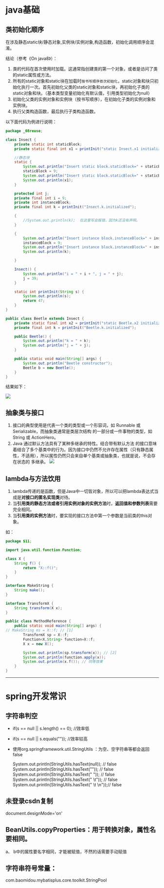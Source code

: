 # java基础

## 类初始化顺序

在涉及静态static块/静态对象,实例块/实例对象,构造函数，初始化调用顺序会混淆。

结论（参考《On java8》）：

1. 类的代码在首次使用时加载。这通常指创建类的第一个对象，或者是访问了类的static属性或方法。
2. 所有的static对象和static块在加载时`按书写顺序依次初始化`，static对象和块只初始化执行一次。首先初始化父类的static对象和static块，再初始化子类的static对象和块。（基本类型变量初始化有默认值，引用类型初始化为null）
3. 初始化父类的实例对象和实例块（按书写顺序），在初始化子类的实例对象和实例块。
4. 执行父类构造函数，最后执行子类构造函数。

以下面代码为例进行说明：

```java
package _08reuse;

class Insect {
	private static int staticBlock;
	private static final int x1 = printInit("static Insect.x1 initialized");

	//静态块
	static {
		System.out.println("Insert static block.staticBlock=" + staticBlock);
		staticBlock = 9;
		System.out.println("Insert static block.staticBlock=" + staticBlock);
		System.out.println(x1);
	}

	protected int j;
	private final int i = 9;
	private int instanceBlock;
	private final int k = printInit("Insect.k.initialized");

	{
		//System.out.println(k);  在这里写会报错，因为k还没有声明。
	}

	{
		System.out.println("Insert instance block.instanceBlock=" + instanceBlock);
		instanceBlock = 9;
		System.out.println("Insert instance block.instanceBlock=" + instanceBlock);
		System.out.println(k);

	}

	Insect() {
		System.out.println("i = " + i + ", j = " + j);
		j = 39;
	}

	static int printInit(String s) {
		System.out.println(s);
		return 47;
	}
}

public class Beetle extends Insect {
	private static final int x2 = printInit("static Beetle.x2 initialized");
	private final int k = printInit("Beetle.k.initialized");

	public Beetle() {
		System.out.println("k = " + k);
		System.out.println("j = " + j);
	}

	public static void main(String[] args) {
		System.out.println("Beetle constructor");
		Beetle b = new Beetle();
	}
}

```
结果如下：

![](https://gitee.com/huangbenliang/picgo/raw/master/idea/2022-03-05-xMRv3a.png)

## 抽象类与接口
1. 接口的典型使用是代表一个类的类型或一个形容词，如 Runnable 或 Serializable，而抽象类通常是类层次结构
的一部分或一件事物的类型，如 String 或 ActionHero。
2. Java 通过默认方法具有了某种多继承的特性。结合带有默认方法 的接口意味着结合了多个基类中的行为。因为接口中仍然不允许存在属性（只有静态属性，不适用），所以属性仍然只会来自单个基类或抽象类，也就是说，不会存在状态的
   多继承。
![](https://gitee.com/huangbenliang/picgo/raw/master/idea/2022-03-06-I1SKDh.png)

## lambda与方法饮用
1. lambda传递的是函数，但是Java中一切皆对象，所以可以把lambda表达式当成是**对接口的匿名实现类**对待。
2. 当**引用类的静态方法或者引用实例对象的实例方法**时，**返回值和参数列表**需要完全相同。
3. 当**引用类的实例方法**时，要实现的接口方法中第一个参数是当前类的this对象。

如：
```java
package $11;

import java.util.function.Function;

class X {
    String f() {
        return "X::f()";
    }
}

interface MakeString {
    String make();
}

interface TransformX {
    String transform(X x);
}

public class MethodReference {
    public static void main(String[] args) {
// MakeString ms = X::f; // [1]
        TransformX sp = X::f;
        Function<X,String> function=X::f;
        X x = new X();

        System.out.println(sp.transform(x)); // [2]
        System.out.println(function.apply(x));
        System.out.println(x.f()); // 同等效果
    }
}
```
***
# spring开发常识
## 字符串判空

- if(s == null || s.length() == 0);    //效率低

- if(s == null || s.equals("")); //效率较高

- 使用org.springframework.util.StringUtils ：为空、空字符串等都会返回false

  System.out.println(StringUtils.hasText(null));    // false
  System.out.println(StringUtils.hasText(""));      // false
  System.out.println(StringUtils.hasText(" "));     // false
  System.out.println(StringUtils.hasText(" \t"));   // false
  System.out.println(StringUtils.hasText(" \t \n"));// false

## 未登录csdn复制

document.designMode='on'

## BeanUtils.copyProperties：用于转换对象，属性名要相同。

a、 b中的属性要名字相同，才能被赋值，不然的话需要手动赋值

## 字符串符号常量：
com.baomidou.mybatisplus.core.toolkit.StringPool
